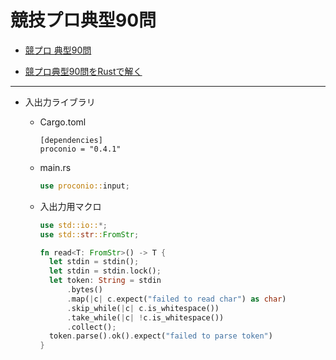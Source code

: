 # 競技プロ典型90問

- [競プロ 典型90問](https://github.com/E869120/kyopro_educational_90)

- [競プロ典型90問をRustで解く](https://dev.thanaism.com/tags/rust/)

---

- 入出力ライブラリ
  - Cargo.toml
    ```
    [dependencies]
    proconio = "0.4.1"
    ```
  
  - main.rs
  
    ```rust
    use proconio::input;
    ```
  
  - 入出力用マクロ
  
    ```rust
    use std::io::*;
    use std::str::FromStr;
    
    fn read<T: FromStr>() -> T {
      let stdin = stdin();
      let stdin = stdin.lock();
      let token: String = stdin
          .bytes()
          .map(|c| c.expect("failed to read char") as char) 
          .skip_while(|c| c.is_whitespace())
          .take_while(|c| !c.is_whitespace())
          .collect();
      token.parse().ok().expect("failed to parse token")
    }
    ```
  
    